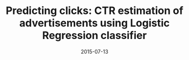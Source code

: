 ---
title: "Predicting clicks: CTR estimation of advertisements using Logistic Regression classifier"
collection: publications
permalink: /publication/2015-ctr-est
date: 2015-07-13
venue: 'IEEE International Advance Computing Conference (IACC)'
paperurl: 'https://ieeexplore.ieee.org/stamp/stamp.jsp?tp=&arnumber=7154880'
link: 'https://ieeexplore.ieee.org/abstract/document/7154880'
#code: 'https://doi.org/10.7910/DVN/VUY8UI'
#github: 'https://github.com/jayrobwilliams/Peace-Agreement-Strength'
citation: 'R. Kumar, S. M. Naik, V. D. Naik, S. Shiralli, Sunil V.G and M. Husain, "Predicting clicks: CTR estimation of advertisements using Logistic Regression classifier," 2015 IEEE International Advance Computing Conference (IACC), Banglore, India, 2015, pp. 1134-1138, doi: 10.1109/IADCC.2015.7154880.'
---